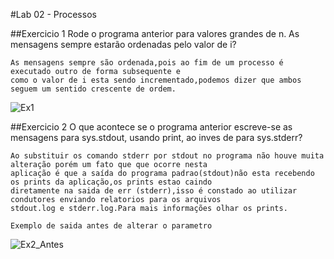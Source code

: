 #Lab 02 - Processos

##Exercicio 1
Rode o programa anterior para valores grandes de n. As mensagens sempre estarão ordenadas pelo valor de i?

	As mensagens sempre são ordenada,pois ao fim de um processo é executado outro de forma subsequente e
	como o valor de i esta sendo incrementado,podemos dizer que ambos seguem um sentido crescente de ordem.		

![Ex1](https://github.com/Jonatas-G-Oliveira/SistemasOP_/assets/130922069/bb4f0a59-f7af-4524-a4c2-a0f9aa75c0d0)

##Exercicio 2
O que acontece se o programa anterior escreve-se as mensagens para sys.stdout, usando print, ao inves de para sys.stderr?

	Ao substituir os comando stderr por stdout no programa não houve muita alteração porém um fato que que ocorre nesta
	aplicação é que a saída do programa padrao(stdout)não esta recebendo os prints da aplicação,os prints estao caindo
 	diretamente na saida de err (stderr),isso é constado ao utilizar condutores enviando relatorios para os arquivos 
	stdout.log e stderr.log.Para mais informações olhar os prints.

	Exemplo de saida antes de alterar o parametro 
![Ex2_Antes](https://github.com/Jonatas-G-Oliveira/SistemasOP_/assets/130922069/820d1b76-4a9b-47bc-b83c-907748d7b899)

